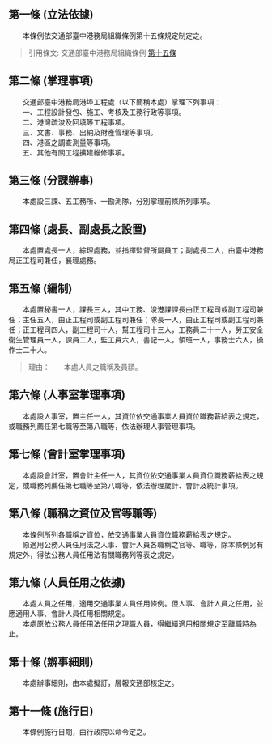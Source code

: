 第一條 (立法依據)
-----------------
　　本條例依交通部臺中港務局組織條例第十五條規定制定之。  
> 引用條文: 交通部臺中港務局組織條例 [第十五條](../../交通建設/港埠/交通部臺中港務局組織條例.md#第十五條-附屬機構之設置)



第二條 (掌理事項)
-----------------
　　交通部臺中港務局港埠工程處（以下簡稱本處）掌理下列事項：  
　　一、工程設計發包、施工、考核及工務行政等事項。  
　　二、港灣疏浚及回填等工程事項。  
　　三、文書、事務、出納及財產管理等事項。  
　　四、港區之調查測量等事項。  
　　五、其他有關工程擴建維修事項。  


第三條 (分課辦事)
-----------------
　　本處設三課、五工務所、一勘測隊，分別掌理前條所列事項。  


第四條 (處長、副處長之設置)
---------------------------
　　本處置處長一人，綜理處務，並指揮監督所屬員工；副處長二人，由臺中港務局正工程司兼任，襄理處務。  


第五條 (編制)
-------------
　　本處置秘書一人，課長三人，其中工務、浚港課課長由正工程司或副工程司兼任；主任五人，由正工程司或副工程司兼任；隊長一人，由正工程司或副工程司兼任；正工程司四人，副工程司十人，幫工程司十三人，工務員二十一人，勞工安全衛生管理員一人，課員二人，監工員六人，書記一人，領班一人，事務士六人，操作士二十人。  
> 理由：　　本處人員之職稱及員額。



第六條 (人事室掌理事項)
-----------------------
　　本處設人事室，置主任一人，其資位依交通事業人員資位職務薪給表之規定，或職務列薦任第七職等至第八職等，依法辦理人事管理事項。  


第七條 (會計室掌理事項)
-----------------------
　　本處設會計室，置會計主任一人，其資位依交通事業人員資位職務薪給表之規定，或職務列薦任第七職等至第八職等，依法辦理歲計、會計及統計事項。  


第八條 (職稱之資位及官等職等)
-----------------------------
　　本條例所列各職稱之資位，依交通事業人員資位職務薪給表之規定。  
　　原適用公務人員任用法之人事、會計人員各職稱之官等、職等，除本條例另有規定外，得依公務人員任用法有關職務列等表之規定。  


第九條 (人員任用之依據)
-----------------------
　　本處人員之任用，適用交通事業人員任用條例。但人事、會計人員之任用，並應適用人事、會計人員任用相關規定。  
　　本處原依公務人員任用法任用之現職人員，得繼續適用相關規定至離職時為止。  


第十條 (辦事細則)
-----------------
　　本處辦事細則，由本處擬訂，層報交通部核定之。  


第十一條 (施行日)
-----------------
　　本條例施行日期，由行政院以命令定之。